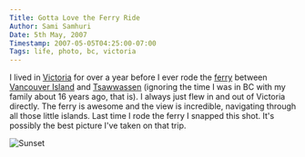 ```yaml
---
Title: Gotta Love the Ferry Ride
Author: Sami Samhuri
Date: 5th May, 2007
Timestamp: 2007-05-05T04:25:00-07:00
Tags: life, photo, bc, victoria
---
```


I lived in <a href="http://en.wikipedia.org/wiki/Victoria%2C_British_Columbia">Victoria</a> for over a year before I ever rode the <a href="http://www.bcferries.com/">ferry</a> between <a href="http://en.wikipedia.org/wiki/Vancouver_Island">Vancouver Island</a> and <a href="http://en.wikipedia.org/wiki/Tsawwassen">Tsawwassen</a> (ignoring the time I was in BC with my family about 16 years ago, that is). I always just flew in and out of Victoria directly. The ferry is awesome and the view is incredible, navigating through all those little islands. Last time I rode the ferry I snapped this shot. It's possibly the best picture I've taken on that trip.

<img src="https://samhuri.net/images/sunset-lol.jpg" title="Sunset" alt="Sunset">

